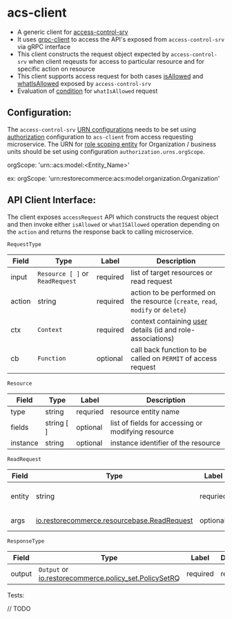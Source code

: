 # acs-client

* A generic client for [access-control-srv](https://github.com/restorecommerce/access-control-srv)
* It uses [grpc-client](https://github.com/restorecommerce/grpc-client) to access the API's exposed from `access-control-srv` via gRPC interface
* This client constructs the request object expected by `access-control-srv` when client reqeusts for access to particular resource and for specific action on resource
* This client supports access request for both cases [isAllowed](https://github.com/restorecommerce/access-control-srv#isallowed) and [whatIsAllowed](https://github.com/restorecommerce/access-control-srv#whatisallowed) exposed by `access-control-srv`
* Evaluation of [condition](https://github.com/restorecommerce/access-control-srv#rule) for `whatIsAllowed` request

## Configuration:
The `access-control-srv` [URN configurations](https://github.com/restorecommerce/access-control-srv/blob/master/restorecommerce_ABAC.md#urn-reference) needs to be set using [authorization](cfg/config.json) configuration to `acs-client` from access requesting microservice.
The URN for [role scoping entity](https://github.com/restorecommerce/access-control-srv/blob/master/restorecommerce_ABAC.md#role-scoping) for Organization / business units should be set using configuration `authorization.urns.orgScope`.

orgScope: 'urn:<organization>:acs:model:<Entity_Name>'

ex: orgScope: 'urn:restorecommerce:acs:model:organization.Organization'

## API Client Interface:
The client exposes `accessRequest` API which constructs the request object and then invoke either `isAllowed` or `whatISAllowed` operation depending on the `action` and returns the response back to calling microservice.

`RequestType`

| Field | Type | Label | Description |
| ----- | ---- | ----- | ----------- |
| input | `Resource [ ]` or `ReadRequest` | required | list of target resources or read request|
| action | string | required | action to be performed on the resource (`create`, `read`, `modify` or `delete`) |
| ctx | `Context` | required | context containing [user](https://github.com/restorecommerce/identity-srv#user) details (id and role-associations) |
| cb | `Function` | optional | call back function to be called on `PERMIT` of access request |

`Resource`

| Field | Type | Label | Description |
| ----- | ---- | ----- | ----------- |
| type | string | requried | resource entity name |
| fields | string [ ] | optional | list of fields for accessing or modifying resource |
| instance | string | optional | instance identifier of the resource |

`ReadRequest`

| Field | Type | Label | Description |
| ----- | ---- | ----- | ----------- |
| entity | string | requried | resource entity name to be read |
| args | [io.restorecommerce.resourcebase.ReadRequest](https://github.com/restorecommerce/resource-base-interface#read) | optional | query arguments |

`ResponseType`

| Field | Type | Label | Description |
| ----- | ---- | ----- | ----------- |
| output | `Output` or [io.restorecommerce.policy_set.PolicySetRQ](https://github.com/restorecommerce/access-control-srv#whatisallowed) | required | response |


Tests:

// TODO

